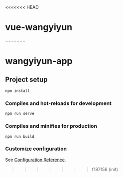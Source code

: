 <<<<<<< HEAD
# vue-wangyiyun
=======
# wangyiyun-app

## Project setup
```
npm install
```

### Compiles and hot-reloads for development
```
npm run serve
```

### Compiles and minifies for production
```
npm run build
```

### Customize configuration
See [Configuration Reference](https://cli.vuejs.org/config/).
>>>>>>> f187f56 (init)
